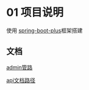 # 01 项目说明

使用 [spring-boot-plus](https://springboot.plus)框架搭建

## 文档
[admin管路](http://localhost:8000/applications)

[api文档路径](http://localhost:8888/api/doc.html)


